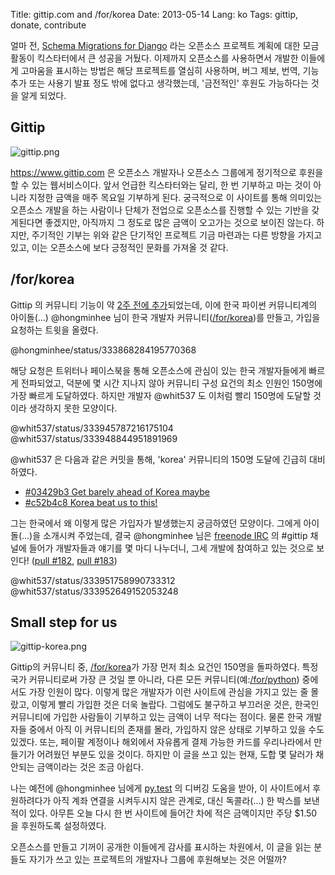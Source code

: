 Title: gittip.com and /for/korea
Date: 2013-05-14
Lang: ko
Tags: gittip, donate, contribute

얼마 전, [Schema Migrations for Django](http://www.kickstarter.com/projects/andrewgodwin/schema-migrations-for-django) 라는 오픈소스 프로젝트 계획에 대한 모금 활동이 킥스타터에서 큰 성공을 거뒀다. 이제까지 오픈소스를 사용하면서 개발한 이들에게 고마움을 표시하는 방법은 해당 프로젝트를 열심히 사용하며, 버그 제보, 번역, 기능 추가 또는 사용기 발표 정도 밖에 없다고 생각했는데, '금전적인' 후원도 가능하다는 것을 알게 되었다.


Gittip
------

![gittip.png](./static/images/2013-05/gittip.png)

<https://www.gittip.com> 은 오픈소스 개발자나 오픈소스 그룹에게 정기적으로 후원을 할 수 있는 웹서비스이다. 앞서 언급한 킥스타터와는 달리, 한 번 기부하고 마는 것이 아니라 지정한 금액을 매주 목요일 기부하게 된다.
궁극적으로 이 사이트를 통해 의미있는 오픈소스 개발을 하는 사람이나 단체가 전업으로 오픈소스를 진행할 수 있는 기반을 갖게된다면 좋겠지만, 아직까지 그 정도로 많은 금액이 오고가는 것으로 보이진 않는다. 하지만, 주기적인 기부는 위와 같은 단기적인 프로젝트 기금 마련과는 다른 방향을 가지고 있고, 이는 오픈소스에 보다 긍정적인 문화를 가져올 것 같다.


/for/korea
----------

Gittip 의 커뮤니티 기능이 약 [2주 전에 추가](https://github.com/gittip/www.gittip.com/commit/f2ca1fa1f3eb1c8cabe9b98bebc1e180dd669e61)되었는데, 이에 한국 파이썬 커뮤니티계의 아이돌(...) @hongminhee 님이 한국 개발자 커뮤니티([/for/korea](https://www.gittip.com/for/korea/))를 만들고, 가입을 요청하는 트윗을 올렸다.

@hongminhee/status/333868284195770368

해당 요청은 트위터나 페이스북을 통해 오픈소스에 관심이 있는 한국 개발자들에게 빠르게 전파되었고, 덕분에 몇 시간 지나지 않아 커뮤니티 구성 요건의 최소 인원인 150명에 가장 빠르게 도달하였다. 하지만 개발자 @whit537 도 이처럼 빨리 150명에 도달할 것이라 생각하지 못한 모양이다.

@whit537/status/333945787216175104
@whit537/status/333948844951891969

@whit537 은 다음과 같은 커밋을 통해, 'korea' 커뮤니티의 150명 도달에 긴급히 대비하였다.

 - [#03429b3 Get barely ahead of Korea maybe](https://github.com/gittip/www.gittip.com/commit/03429b36850b163879afc64b35d160f8f3c13146)
 - [#c52b4c8 Korea beat us to this!](https://github.com/gittip/www.gittip.com/commit/c52b4c8d817e9c86453f118bbae72d355dedb0b3)

그는 한국에서 왜 이렇게 많은 가입자가 발생했는지 궁금하였던 모양이다. 그에게 아이돌(...)을 소개시켜 주었는데, 결국 @hongminhee 님은 [freenode IRC](http://freenode.net/) 의 #gittip 채널에 들어가 개발자들과 얘기를 몇 마디 나누더니, 그세 개발에 참여하고 있는 것으로 보인다! ([pull #182](https://github.com/gittip/aspen-python/pull/182), [pull #183](https://github.com/gittip/aspen-python/pull/183)) 

@whit537/status/333951758990733312
@whit537/status/333952649152053248

Small step for us
-----------------

![gittip-korea.png](./static/images/2013-05/gittip-korea.png)

Gittip의 커뮤니티 중, [/for/korea](https://www.gittip.com/for/korea/)가 가장 먼저 최소 요건인 150명을 돌파하였다. 특정 국가 커뮤니티로써 가장 큰 것일 뿐 아니라, 다른 모든 커뮤니티(예:[/for/python](https://www.gittip.com/for/python/)) 중에서도 가장 인원이 많다. 이렇게 많은 개발자가 이런 사이트에 관심을 가지고 있는 줄 몰랐고, 이렇게 빨리 가입한 것은 더욱 놀랍다. 그럼에도 불구하고 부끄러운 것은, 한국인 커뮤니티에 가입한 사람들이 기부하고 있는 금액이 너무 적다는 점이다. 물론 한국 개발자들 중에서 아직 이 커뮤니티의 존재를 몰라, 가입하지 않은 상태로 기부하고 있을 수도 있겠다. 또는, 페이팔 계정이나 해외에서 자유롭게 결제 가능한 카드를 우리나라에서 만들기가 어려웠던 부분도 있을 것이다. 하지만 이 글을 쓰고 있는 현재, 도합 몇 달러가 채 안되는 금액이라는 것은 조금 아쉽다.
 
나는 예전에 @hongminhee 님에게 [py.test](http://pytest.org/latest/) 의 디버깅 도움을 받아, 이 사이트에서 후원하려다가 아직 계좌 연결을 시켜두시지 않은 관계로, 대신 독콜라(...) 한 박스를 보낸적이 있다. 아무튼 오늘 다시 한 번 사이트에 들어간 차에 적은 금액이지만 주당 $1.50 을 후원하도록 설정하였다.

오픈소스를 만들고 기꺼이 공개한 이들에게 감사를 표시하는 차원에서, 이 글을 읽는 분들도 자기가 쓰고 있는 프로젝트의 개발자나 그룹에 후원해보는 것은 어떨까?

